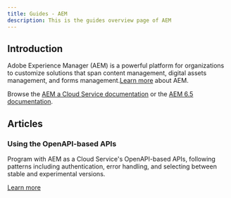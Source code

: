 ```yaml
---
title: Guides - AEM
description: This is the guides overview page of AEM 
---
```


## Introduction

Adobe Experience Manager (AEM) is a powerful platform for organizations to customize solutions that span content management, digital assets management, and forms management.[Learn more](https://business.adobe.com/products/experience-manager/adobe-experience-manager.html) about AEM.

Browse the [AEM a Cloud Service documentation](https://experienceleague.adobe.com/docs/experience-manager-cloud-service/content/home.html) or the [AEM 6.5 documentation](https://experienceleague.adobe.com/docs/experience-manager-65.html).

## Articles

### Using the OpenAPI-based APIs

Program with AEM as a Cloud Service's OpenAPI-based APIs, following patterns including authentication, error handling, and selecting between stable and experimental versions.

[Learn more](/src/pages/guides/how-to/index.md)
